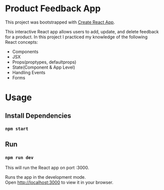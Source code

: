 # Product Feedback App

This project was bootstrapped with [Create React App](https://github.com/facebook/create-react-app).

This interactive React app allows users to add, update, and delete feedback for a product. In this project I practiced my knowledge of the following React concepts:

- Components
- JSX
- Props(proptypes, defaultprops)
- State(Component & App Level)
- Handling Events
- Forms

# Usage

## Install Dependencies

### `npm start`

## Run

### `npm run dev`

This will run the React app on port :3000.

Runs the app in the development mode.\
Open [http://localhost:3000](http://localhost:3000) to view it in your browser.
